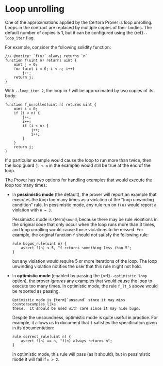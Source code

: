 Loop unrolling
==============

One of the approximations applied by the Certora Prover is loop unrolling.
Loops in the contract are replaced by multiple copies of their bodies.  The
default number of copies is 1, but it can be configured using
the {ref}`--loop_iter` flag.

For example, consider the following solidity function:

```solidity
/// @notice: `f(n)` always returns `n`
function f(uint n) returns uint {
    uint j = 0;
    for (uint i = 0; i < n; i++)
        j++;
    return j;
}
```

With `--loop_iter 2`, the loop in `f` will be approximated by two copies of its
body:

```solidity
function f_unrolled(uint n) returns uint {
    uint i = 0;
    if (i < n) {
        j++;
        i++;
        if (i < n) {
            j++;
            i++;
        }
    }
    return j;
}
```

If a particular example would cause the loop to run more than twice, then the
loop guard (`i < n` in the example) would still be true at the end of the loop.

The Prover has two options for handling examples that would execute the loop
too many times:

 * In **pessimistic mode** (the default), the prover will report an example
   that executes the loop too many times as a violation of the "loop unwinding
   condition" rule.  In pessimistic mode, any rule run on `f(n)` would report a
   violation with `n = 3`.

   Pessimistic mode is {term}`sound`, because there may be rule
   violations in the original code that only occur when the loop runs more than
   3 times, and loop unrolling would cause those violations to be missed.  For
   example, the original function `f` should not satisfy the following rule:

   ```cvl
   rule bogus_rule(uint n) {
       assert f(n) < 5, "f returns something less than 5";
   }
   ```

   but any violation would require 5 or more iterations of the loop.  The loop
   unwinding violation notifies the user that this rule might not hold.

 * In **optimistic mode** (enabled by passing the {ref}`--optimistic_loop` option),
   the prover _ignores_ any examples that would cause the loop to execute
   too many times.  In optimistic mode, the rule `f_lt_5` above would be
   reported as passing.

   ```{caution}
   Optimistic mode is {term}`unsound` since it may miss counterexamples like
   these.  It should be used with care since it may hide bugs.
   ```

   Despite the unsoundness, optimistic mode is quite useful in practice.  For
   example, it allows us to document that `f` satisfies the specification given
   in its documentation:

   ```cvl
   rule correct_rule(uint n) {
       assert f(n) == n, "f(n) always returns n";
   }
   ```

   In optimistic mode, this rule will pass (as it should), but in pessimistic
   mode it will fail if `n > 2`.


